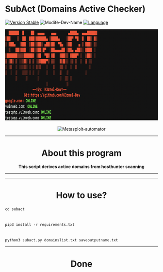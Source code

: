 # SubAct (Domains Active Checker)
[![Version Stable](https://img.shields.io/badge/os-linux-brightgreen)](https://github.com/K3rnel-Dev/SubAct)
![Modife-Dev-Name](https://img.shields.io/badge/ModifyRepoDev-K3rnel-red)
[![Language](https://img.shields.io/badge/Language-Python-e4181c.svg?labelColor=000000)](https://github.com/K3rnel-dev/SubAct/)
<div align="center">
<img src="https://github.com/K3rnel-Dev/SubAct/blob/main/screens/screen.png" width='600px' height='300px' alt="KernelSploitusScreen">
<br><br>
<img src="https://readme-typing-svg.demolab.com?font=Fira+Code&size=30&pause=320&width=500&lines=Domains+Active;Checker+Active" alt="Metasploit-automator">
<hr>
<h1>About this program</h1>
<strong>This script derives active domains from hosthunter scanning</strong>


---

---

<strong><h1>How to use?</h1></strong>
</div>
<code>cd subact
<br>
pip3 install -r requirements.txt
<br>
python3 subact.py domainslist.txt saveoutputname.txt
</code>

---

<h1 align="center">Done</h1>

